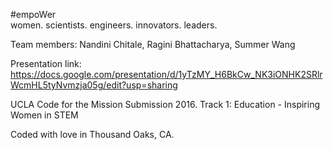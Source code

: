 #empoWer  
women. scientists. engineers. innovators. leaders. 

Team members: Nandini Chitale, Ragini Bhattacharya, Summer Wang

Presentation link: https://docs.google.com/presentation/d/1yTzMY_H6BkCw_NK3iONHK2SRlrWcmHL5tyNvmzja05g/edit?usp=sharing

UCLA Code for the Mission Submission 2016. 
Track 1: Education - Inspiring Women in STEM

Coded with love in Thousand Oaks, CA.


